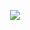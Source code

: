 <p align="center">
   <img src="https://capsule-render.vercel.app/api?type=slice&color=gradient&text=Hi%Here"/>
</p>
